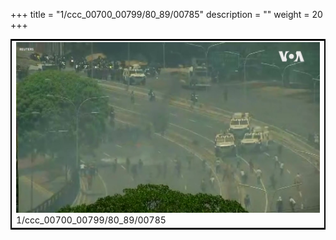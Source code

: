 +++
title = "1/ccc_00700_00799/80_89/00785"
description = ""
weight = 20
+++

<table style="border:2px solid black;max-width:800px;max-height:800px;" 
><tr><td>
<img class="center-fit-jpg"
src="/jpg_/aaa_20190430_NxaOmWaI8sI_00784.jpg">
1/ccc_00700_00799/80_89/00785
</img></td></tr></table>

